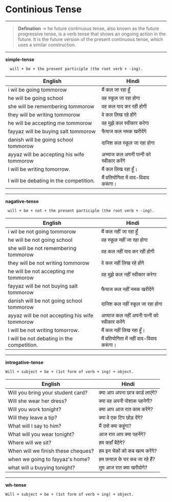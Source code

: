# Continious Tense
---
> **Defination** -> he future continuous tense, also known as the future progressive tense, is a verb tense that shows an ongoing action in the future. It is the future version of the present continuous tense, which uses a similar construction. 
---
**simple-tense**
```base 
  will + be + the present participle (the root verb + -ing).
```
| English | Hindi |
|---|----|
|i wil be going tommorow |मैं कल जा रहा हूँ|
|he will be going school|वह स्कूल जा रहा होगा|
|she will be remembering tommorow|वह कल याद कर रही होगी|
|they will be writing tommorow|वे कल लिख रहे होंगे|
|he will be accepting me tommorow|वह मुझे कल स्वीकार करेगा|
|fayyaz will be buying salt tommorow|फैयाज कल नमक खरीदेंगे|
|danish will be going school tommorow |दानिश कल स्कूल जा रहा होगा|
|ayyaz will be accepting his wife tommorow|अय्याज कल अपनी पत्नी को स्वीकार करेंगे|
|I will be writing tomorrow.|मैं कल लिख रहा हूँ।|
| I will be debating in the competition.|मैं प्रतियोगिता में वाद-विवाद करूंगा।|
---
**nagative-tense**
```base
 will + be + not + the present participle (the root verb + -ing).
 ```
 | English | Hindi |
|---|----|
|i wil be not going tommorow |मैं कल नहीं जा रहा हूँ|
|he will be not going school|वह स्कूल नहीं जा रहा होगा|
|she will be not remembering tommorow|वह कल नहीं याद कर रही होगी|
|they will be not writing tommorow|वे कल नहीं लिख रहे होंगे|
|he will be not accepting me tommorow|वह मुझे कल नहीं स्वीकार करेगा|
|fayyaz will be not buying salt tommorow|फैयाज कल नहीं नमक खरीदेंगे|
|danish will be not going school tommorow |दानिश कल नहीं स्कूल जा रहा होगा|
|ayyaz will be not accepting his wife tommorow|अय्याज कल नहीं अपनी पत्नी को स्वीकार करेंगे|
|I will be not writing tomorrow.|मैं कल नहीं लिख रहा हूँ।|
| I will be not debating in the competition.|मैं प्रतियोगिता में नहीं वाद-विवाद करूंगा।|
---
**introgative-tense**
```base
Will + subject + be + (1st form of verb + ing) + object. 
 ```
 | English | Hindi |
|---|----|
|Will you bring your student card?|क्या आप अपना छात्र कार्ड लाएंगे?|
|Will she wear her dress?|क्या वह अपनी पोशाक पहनेगी?|
|Will you work tonight?|क्या आप आज रात काम करेंगे?|
|Will they leave a tip?|क्या वे एक टिप छोड़ देंगे?|
|What will I say to him?|मैं उसे क्या कहूंगा?|
|What will you wear tonight?|आज रात आप क्या पहनेंगे?|
|Where will we sit?|हम कहाँ बैठेंगे?|
|When will we finish these cheques?|हम इन चेकों को कब खत्म करेंगे?|
|when we going to fayyaz's home? |हम फ़याज़ के घर कब जा रहे हैं?|
|what will u buyying tonight?|तुम आज रात क्या खरीदोगे?|
---
**wh-tense**
```base
Will + subject + be + (1st form of verb + ing) + object. 
 ```

